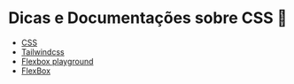 # Dicas e Documentações sobre CSS :robot:

- [CSS](https://www.w3schools.com/css/default.asp)
- [Tailwindcss](https://tailwindcss.com/)
- [Flexbox playground](https://codepen.io/enxaneta/full/adLPwv)
- [FlexBox](https://css-tricks.com/snippets/css/a-guide-to-flexbox/)